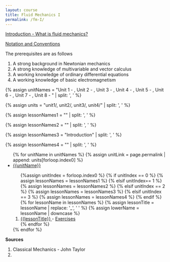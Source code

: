 ```yaml
---
layout: course
title: Fluid Mechanics I
permalink: /fm-I/
---
```


<a class="page-link" href="/cm-III/introduction">Introduction - What is fluid mechanics? </a>

<a class="page-link" href="/cm-III/notation">Notation and Conventions </a>

The prerequisites are as follows
1. A strong background in Newtonian mechanics
2. A strong knowledge of multivariable and vector calculus
3. A working knowledge of ordinary differential equations
4. A working knowledge of basic electromagnetism

{% assign unitNames = "Unit 1 - , Unit 2 - , Unit 3 - , Unit 4 - , Unit 5 - , Unit 6 - , Unit 7 - , Unit 8 - " | split: ', ' %}

{% assign units = "unit1/, unit2/, unit3/, unit4/" | split: ', ' %}

{% assign lessonNames1 = "" | split: ', ' %}

{% assign lessonNames2 = "" | split: ', ' %}

{% assign lessonNames3 = "Introduction" | split: ', ' %}

{% assign lessonNames4 = "" | split: ', ' %}

<ul>
{% for unitName in unitNames %}
{% assign unitLink = page.permalink | append: units[forloop.index0] %}
<li>  <a class="page-link" href="{{unitLink}}"> {{unitName}} </a> </li>
<ol> {%assign unitIndex = forloop.index0 %}
{% if unitIndex == 0 %} {% assign lessonNames = lessonNames1 %}
{% elsif unitIndex== 1 %}  {% assign lessonNames = lessonNames2 %}
{% elsif unitIndex == 2 %}  {% assign lessonNames = lessonNames3 %}
{% elsif unitIndex == 3 %}  {% assign lessonNames = lessonNames4 %}
{% endif %}
{% for lessonName in lessonNames %}
{% assign lessonTitle = lessonName | replace:  '_', ' ' %}
{% assign lowerName = lessonName | downcase %}
<li> <a class = "page-link" href = "{{ lowerName | prepend: units[unitIndex] | prepend: current_page.permalink }}"> {{lessonTitle}} </a> - <a class = "page-link" href = "{{ lowerName | prepend: units[unitIndex] | prepend: current_page.permalink | append: "-exercises" }}"> Exercises </a> </li>
{% endfor %}
</ol>
{% endfor %}
</ul>

**Sources**

1. Classical Mechanics - John Taylor
2. 

